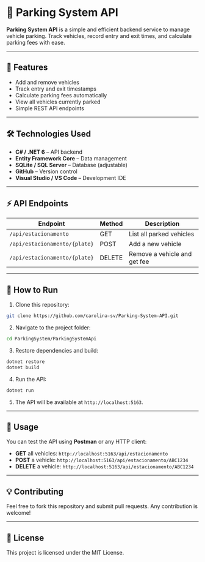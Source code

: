 
# 🚗 Parking System API

**Parking System API** is a simple and efficient backend service to manage vehicle parking. Track vehicles, record entry and exit times, and calculate parking fees with ease.

---

## 🔹 Features

- Add and remove vehicles
- Track entry and exit timestamps
- Calculate parking fees automatically
- View all vehicles currently parked
- Simple REST API endpoints

---

## 🛠️ Technologies Used

- **C# / .NET 6** – API backend
- **Entity Framework Core** – Data management
- **SQLite / SQL Server** – Database (adjustable)
- **GitHub** – Version control
- **Visual Studio / VS Code** – Development IDE

---

## ⚡ API Endpoints

| Endpoint               | Method | Description                     |
|------------------------|--------|---------------------------------|
| `/api/estacionamento`  | GET    | List all parked vehicles        |
| `/api/estacionamento/{plate}` | POST   | Add a new vehicle             |
| `/api/estacionamento/{plate}` | DELETE | Remove a vehicle and get fee  |

---

## 🚀 How to Run

1. Clone this repository:

```bash
git clone https://github.com/carolina-sv/Parking-System-API.git
````

2. Navigate to the project folder:

```bash
cd ParkingSystem/ParkingSystemApi
```

3. Restore dependencies and build:

```bash
dotnet restore
dotnet build
```

4. Run the API:

```bash
dotnet run
```

5. The API will be available at `http://localhost:5163`.

---

## 📝 Usage

You can test the API using **Postman** or any HTTP client:

* **GET** all vehicles: `http://localhost:5163/api/estacionamento`
* **POST** a vehicle: `http://localhost:5163/api/estacionamento/ABC1234`
* **DELETE** a vehicle: `http://localhost:5163/api/estacionamento/ABC1234`

---

## 💡 Contributing

Feel free to fork this repository and submit pull requests. Any contribution is welcome!

---

## 📜 License

This project is licensed under the MIT License.

```
